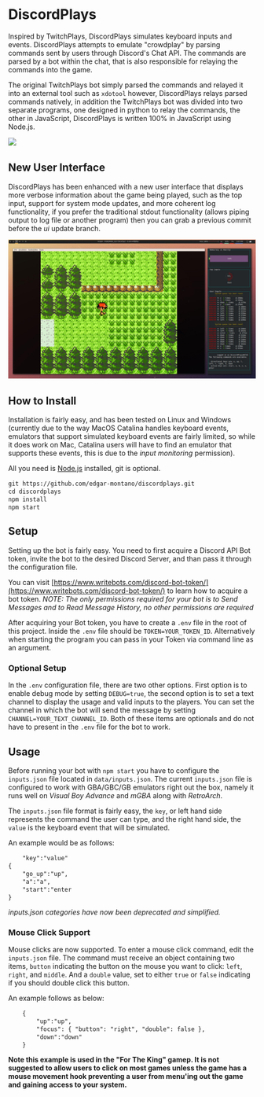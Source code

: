 # DiscordPlays

Inspired by TwitchPlays, DiscordPlays simulates keyboard inputs and events. DiscordPlays attempts to emulate "crowdplay" by parsing commands sent by users through Discord's Chat API. The commands are parsed by a bot within the chat, that is also responsible for relaying the commands into the game.

The original TwitchPlays bot simply parsed the commands and relayed it into an external tool such as `xdotool` however, DiscordPlays relays parsed commands natively, in addition the TwitchPlays bot was divided into two separate programs, one designed in python to relay the commands, the other in JavaScript, DiscordPlays is written 100% in JavaScript using Node.js.

![](discordplays.gif)

## New User Interface

DiscordPlays has been enhanced with a new user interface that displays more verbose information about the game being played, such as the top input, support for system mode updates, and more coherent log functionality, if you prefer the traditional stdout functionality (allows piping output to log file or another program) then you can grab a previous commit before the _ui_ update branch.

![new user interface](newui.jpg)

## How to Install

Installation is fairly easy, and has been tested on Linux and Windows (currently due to the way MacOS Catalina handles keyboard events, emulators that support simulated keyboard events are fairly limited, so while it does work on Mac, Catalina users will have to find an emulator that supports these events, this is due to the _input monitoring_ permission).

All you need is [Node.js](https://nodejs.org/en/download/) installed, git is optional.

```
git https://github.com/edgar-montano/discordplays.git
cd discordplays
npm install
npm start
```

## Setup

Setting up the bot is fairly easy. You need to first acquire a Discord API Bot token, invite the bot to the desired Discord Server, and than pass it through the configuration file.

You can visit [https://www.writebots.com/discord-bot-token/](https://www.writebots.com/discord-bot-token/) to learn how to acquire a bot token.
_NOTE: The only permissions required for your bot is to Send Messages and to Read Message History, no other permissions are required_

After acquiring your Bot token, you have to create a `.env` file in the root of this project. Inside the `.env` file should be `TOKEN=YOUR_TOKEN_ID`. Alternatively when starting the program you can pass in your Token via command line as an argument.

### Optional Setup

In the `.env` configuration file, there are two other options. First option is to enable debug mode by setting `DEBUG=true`, the second option is to set a text channel to display the usage and valid inputs to the players. You can set the channel in which the bot will send the message by setting `CHANNEL=YOUR_TEXT_CHANNEL_ID`. Both of these items are optionals and do not have to present in the `.env` file for the bot to work.

## Usage

Before running your bot with `npm start` you have to configure the `inputs.json` file located in `data/inputs.json`. The current `inputs.json` file is configured to work with GBA/GBC/GB emulators right out the box, namely it runs well on _Visual Boy Advance_ and _mGBA_ along with _RetroArch_.

The `inputs.json` file format is fairly easy, the `key`, or left hand side represents the command the user can type, and the right hand side, the `value` is the keyboard event that will be simulated.

An example would be as follows:

```
    "key":"value"
{
    "go_up":"up",
    "a":"a",
    "start":"enter
}
```

_inputs.json categories have now been deprecated and simplified._

### Mouse Click Support

Mouse clicks are now supported. To enter a mouse click command, edit the `inputs.json` file. The command must receive an object containing two items, `button` indicating the button on the mouse you want to click: `left`, `right`, and `middle`. And a `double` value, set to either `true` or `false` indicating if you should double click this button.

An example follows as below:

```
    {
        "up":"up",
        "focus": { "button": "right", "double": false },
        "down":"down"
    }
```

**Note this example is used in the "For The King" gamep. It is not suggested to allow users to click on most games unless the game has a mouse movement hook preventing a user from menu'ing out the game and gaining access to your system.**
